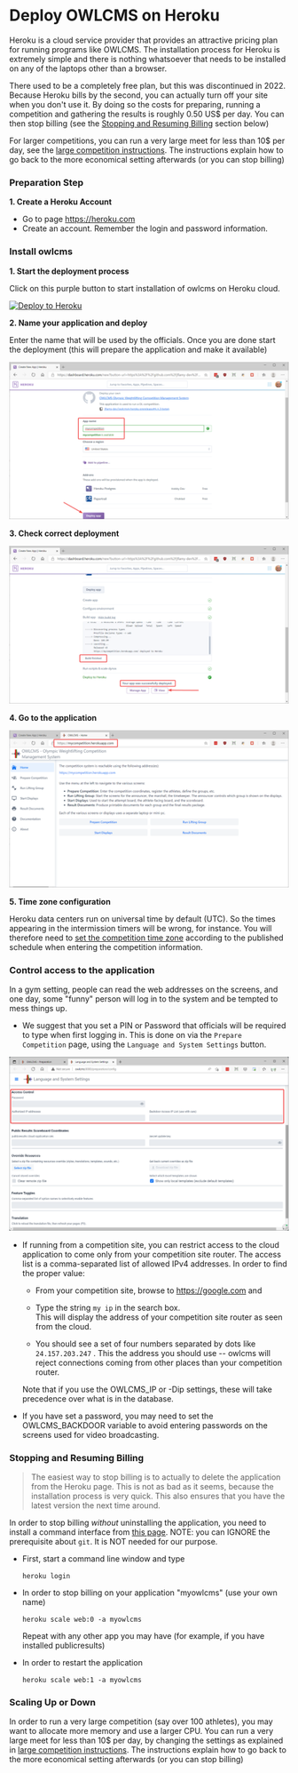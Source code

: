 

# Deploy OWLCMS on Heroku

Heroku is a cloud service provider that provides an attractive pricing plan for running programs like OWLCMS.  The installation process for Heroku is extremely simple and there is nothing whatsoever that needs to be installed on any of the laptops other than a browser.  

There used to be a completely free plan, but this was discontinued in 2022. Because Heroku bills by the second, you can actually turn off your site when you don't use it.  By doing so the costs for preparing, running a competition and gathering the results is roughly 0.50 US$ per day.  You can then stop billing (see the [Stopping and Resuming Billing](#stopping-and-resuming-billing) section below)

For larger competitions, you can run a very large meet for less than 10$ per day, see the [large competition instructions](HerokuLarge).  The instructions explain how to go back to the more economical setting afterwards  (or you can stop billing)

### Preparation Step

**1. Create a Heroku Account**

- Go to page https://heroku.com
- Create an account. Remember the login and password information.

### Install owlcms

**1. Start the deployment process**

Click on this purple button to start installation of owlcms on Heroku cloud.

[![Deploy to Heroku](https://www.herokucdn.com/deploy/button.png)](https://heroku.com/deploy?template=https://github.com/owlcms/owlcms-heroku-prerelease)

**2. Name your application and deploy**

Enter the name that will be used by the officials.  Once you are done start the deployment (this will prepare the application and make it available)

![020_selectName](img/Heroku/020_selectName.png)

**3. Check correct deployment**

![030_deployApp](img/Heroku/030_deployApp.png)

**4. Go to the application**

![040_success](img/Heroku/040_success.png)

**5. Time zone configuration**

Heroku data centers run on universal time by default (UTC).  So the times appearing in the intermission timers will be wrong, for instance.  You will therefore need to [set the competition time zone](Preparation#time-zone) according to the published schedule when  entering the competition information.

### Control access to the application

In a gym setting, people can read the web addresses on the screens, and one day, some "funny" person will log in to the system and be tempted to mess things up.
- We suggest that you set a PIN or Password that officials will be required to type when first logging in.  This is done on via the `Prepare Competition` page, using the `Language and System Settings` button.

![053_editPIN](img/PublicResults/053_editPIN.png)

- If running from a competition site, you can restrict access to the cloud application to come only from your competition site router. The access list is a comma-separated list of allowed IPv4 addresses.   In order to find the proper value:

  - From your competition site, browse to https://google.com and 
  
  - Type the string  `my ip`  in the search box.  
    This will display the address of your competition site router as seen from the cloud.  
    
  - You should see a set of four numbers separated by dots like `24.157.203.247`  . This the address you should use -- owlcms will reject connections coming from other places than your competition router. 
  
  Note that if you use the OWLCMS_IP or -Dip settings, these will take precedence over what is in the database.
  
- If you have set a password, you may need to set the OWLCMS_BACKDOOR variable to avoid entering passwords on the screens used for video broadcasting.

### Stopping and Resuming Billing

> The easiest way to stop billing is to actually to delete the application from the Heroku page.   This is not as bad as it seems, because the installation process is very quick. This also ensures that you have the latest version the next time around.

In order to stop billing *without* uninstalling the application, you need to install a command interface from [this page](https://devcenter.heroku.com/articles/heroku-cli). NOTE: you can IGNORE the prerequisite about `git`. It is NOT needed for our purpose.

- First, start a command line window and type

  ```
  heroku login
  ```

- In order to stop billing on your application "myowlcms" (use your own name)

  ```
  heroku scale web:0 -a myowlcms
  ```

  Repeat with any other app you may have (for example, if you have installed publicresults)

- In order to restart the application

  ```
  heroku scale web:1 -a myowlcms
  ```

### Scaling Up or Down

In order to run a very large competition (say over 100 athletes), you may want to allocate more memory and use a larger CPU.  You can run a very large meet for less than 10$ per day, by changing the settings as explained in [large competition instructions](HerokuLarge).  The instructions explain how to go back to the more economical setting afterwards  (or you can stop billing)